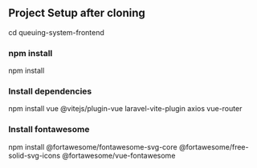 ## Project Setup after cloning

cd queuing-system-frontend

### npm install

npm install

### Install dependencies

npm install vue @vitejs/plugin-vue laravel-vite-plugin axios vue-router

### Install fontawesome

npm install @fortawesome/fontawesome-svg-core @fortawesome/free-solid-svg-icons @fortawesome/vue-fontawesome
